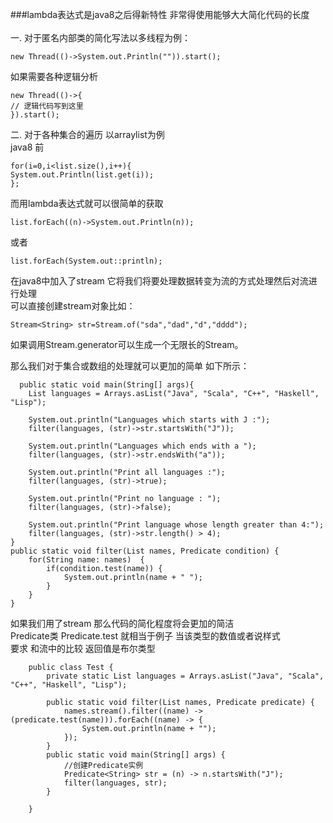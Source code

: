 ###lambda表达式是java8之后得新特性 非常得使用能够大大简化代码的长度
<br>
<br>
一. 对于匿名内部类的简化写法以多线程为例：
```$xslt
new Thread(()->System.out.Println("")).start();
```
如果需要各种逻辑分析
```$xslt
new Thread(()->{
// 逻辑代码写到这里
}).start();
```



二. 对于各种集合的遍历
以arraylist为例<br>
java8 前
```$xslt
for(i=0,i<list.size(),i++){
System.out.Println(list.get(i));
};
```


而用lambda表达式就可以很简单的获取<br>
```$xslt
list.forEach((n)->System.out.Println(n));
```

或者
```$xslt
list.forEach(System.out::println);
```

在java8中加入了stream 它将我们将要处理数据转变为流的方式处理然后对流进行处理<br>
可以直接创建stream对象比如：
```$xslt
Stream<String> str=Stream.of("sda","dad","d","dddd");
```
如果调用Stream.generator可以生成一个无限长的Stream。

那么我们对于集合或数组的处理就可以更加的简单 如下所示：
```$xslt
  public static void main(String[] args){
    List languages = Arrays.asList("Java", "Scala", "C++", "Haskell", "Lisp");
 
    System.out.println("Languages which starts with J :");
    filter(languages, (str)->str.startsWith("J"));
 
    System.out.println("Languages which ends with a ");
    filter(languages, (str)->str.endsWith("a"));
 
    System.out.println("Print all languages :");
    filter(languages, (str)->true);
 
    System.out.println("Print no language : ");
    filter(languages, (str)->false);
 
    System.out.println("Print language whose length greater than 4:");
    filter(languages, (str)->str.length() > 4);
}
public static void filter(List names, Predicate condition) {
    for(String name: names)  {
        if(condition.test(name)) {
            System.out.println(name + " ");
        }
    }
}

```


如果我们用了stream 那么代码的简化程度将会更加的简洁<br>
Predicate类 Predicate.test  就相当于例子  当该类型的数值或者说样式 <br>
要求 和流中的比较 返回值是布尔类型
```$xslt
    public class Test {
        private static List languages = Arrays.asList("Java", "Scala", "C++", "Haskell", "Lisp");
    
        public static void filter(List names, Predicate predicate) {
            names.stream().filter((name) -> (predicate.test(name))).forEach((name) -> {
                System.out.println(name + "");
            });
        }
        public static void main(String[] args) {
            //创建Predicate实例
            Predicate<String> str = (n) -> n.startsWith("J");
            filter(languages, str);
        }
    
    }
```
